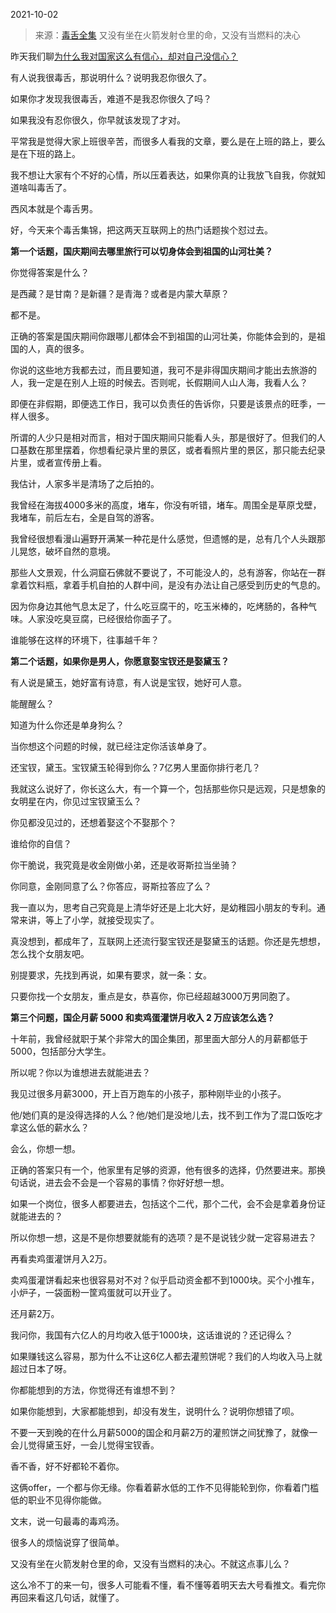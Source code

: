 2021-10-02

> 来源：[毒舌全集](http://mp.weixin.qq.com/s?__biz=MzU3NDc5Nzc0NQ==&mid=2247507419&idx=2&sn=02bd833c090b9f406f34932494fcc572&chksm=fd2e7f05ca59f613e5a8d3792460ac90604407e2db47db1228dce5c55cb8556b1237c76d7737&scene=27#wechat_redirect)
> 又没有坐在火箭发射仓里的命，又没有当燃料的决心

昨天我们聊[为什么我对国家这么有信心，却对自己没信心？](http://mp.weixin.qq.com/s?__biz=MzU3NDc5Nzc0NQ==&mid=2247507411&idx=1&sn=a501d0a1bd1b0c347f4b9545da0f8b37&chksm=fd2e7f0dca59f61b29b2588e379be52517ae9e7f8a23f952939b1a34ded3cd913551c66fc957&scene=21#wechat_redirect)  

  

有人说我很毒舌，那说明什么？说明我忍你很久了。

  

如果你才发现我很毒舌，难道不是我忍你很久了吗？  

  

如果我没有忍你很久，你早就该发现了才对。

  

平常我是觉得大家上班很辛苦，而很多人看我的文章，要么是在上班的路上，要么是在下班的路上。  

  

我不想让大家有个不好的心情，所以压着表达，如果你真的让我放飞自我，你就知道啥叫毒舌了。

  

西风本就是个毒舌男。

  

好，今天来个毒舌集锦，把这两天互联网上的热门话题挨个怼过去。  

  

 **第一个话题，国庆期间去哪里旅行可以切身体会到祖国的山河壮美？**

  

你觉得答案是什么？  

  

是西藏？是甘南？是新疆？是青海？或者是内蒙大草原？

  

都不是。

  

正确的答案是国庆期间你跟哪儿都体会不到祖国的山河壮美，你能体会到的，是祖国的人，真的很多。

  

你说的这些地方我都去过，而且要知道，我可不是非得国庆期间才能出去旅游的人，我一定是在别人上班的时候去。否则呢，长假期间人山人海，我看人么？  

  

即便在非假期，即便选工作日，我可以负责任的告诉你，只要是该景点的旺季，一样人很多。  

  

所谓的人少只是相对而言，相对于国庆期间只能看人头，那是很好了。但我们的人口基数在那里摆着，你想看纪录片里的景区，或者看照片里的景区，那只能去纪录片里，或者宣传册上看。

  

我估计，人家多半是清场了之后拍的。  

  

我曾经在海拔4000多米的高度，堵车，你没有听错，堵车。周围全是草原戈壁，我堵车，前后左右，全是自驾的游客。  

  

我曾经很想看漫山遍野开满某一种花是什么感觉，但遗憾的是，总有几个人头跟那儿晃悠，破坏自然的意境。  

  

那些人文景观，什么洞窟石佛就不要说了，不可能没人的，总有游客，你站在一群拿着饮料瓶，拿着手机自拍的人群中间，是没有办法让自己感受到历史的气息的。  

  

因为你身边其他气息太足了，什么吃豆腐干的，吃玉米棒的，吃烤肠的，各种气味。人家没吃臭豆腐，已经很给你面子了。  

  

谁能够在这样的环境下，往事越千年？

  

 **第二个话题，如果你是男人，你愿意娶宝钗还是娶黛玉？**

  

有人说是黛玉，她好富有诗意，有人说是宝钗，她好可人意。

  

能醒醒么？  

  

知道为什么你还是单身狗么？  

  

当你想这个问题的时候，就已经注定你活该单身了。  

  

还宝钗，黛玉。宝钗黛玉轮得到你么？7亿男人里面你排行老几？

  

我就这么说好了，你长这么大，有一个算一个，包括那些你只是远观，只是想象的女明星在内，你见过宝钗黛玉么？  

  

你见都没见过的，还想着娶这个不娶那个？  

  

谁给你的自信？

  

你干脆说，我究竟是收金刚做小弟，还是收哥斯拉当坐骑？  

  

你同意，金刚同意了么？你答应，哥斯拉答应了么？

  

我一直以为，思考自己究竟是上清华好还是上北大好，是幼稚园小朋友的专利。通常来讲，等上了小学，就接受现实了。

  

真没想到，都成年了，互联网上还流行娶宝钗还是娶黛玉的话题。你还是先想想，怎么找个女朋友吧。  

  

别提要求，先找到再说，如果有要求，就一条：女。

  

只要你找一个女朋友，重点是女，恭喜你，你已经超越3000万男同胞了。

  

 **第三个问题，国企月薪 5000 和卖鸡蛋灌饼月收入 2 万应该怎么选？**

  

十年前，我曾经就职于某个非常大的国企集团，那里面大部分人的月薪都低于5000，包括部分大学生。  

  

所以呢？你以为谁想进去就能进去？  

  

我见过很多月薪3000，开上百万跑车的小孩子，那种刚毕业的小孩子。  

  

他/她们真的是没得选择的人么？他/她们是没地儿去，找不到工作为了混口饭吃才拿这么低的薪水么？

  

会么，你想一想。

  

正确的答案只有一个，他家里有足够的资源，他有很多的选择，仍然要进来。那换句话说，进去会不会是一个容易的事情？你好好想一想。  

  

如果一个岗位，很多人都要进去，包括这个二代，那个二代，会不会是拿着身份证就能进去的？  

  

所以你想一想，这是不是你想要就能有的选项？是不是说钱少就一定容易进去？  

  

再看卖鸡蛋灌饼月入2万。  

  

卖鸡蛋灌饼看起来也很容易对不对？似乎启动资金都不到1000块。买个小推车，小炉子，一袋面粉一筐鸡蛋就可以开业了。

  

还月薪2万。

  

我问你，我国有六亿人的月均收入低于1000块，这话谁说的？还记得么？

  

如果赚钱这么容易，那为什么不让这6亿人都去灌煎饼呢？我们的人均收入马上就超过日本了呀。  

  

你都能想到的方法，你觉得还有谁想不到？

  

如果你能想到，大家都能想到，却没有发生，说明什么？说明你想错了呗。

  

不要一天到晚的在什么月薪5000的国企和月薪2万的灌煎饼之间犹豫了，就像一会儿觉得黛玉好，一会儿觉得宝钗香。

  

香不香，好不好都轮不着你。

  

这俩offer，一个都与你无缘。你看着薪水低的工作不见得能轮到你，你看着门槛低的职业不见得你能做。

  

文末，说一句最毒的毒鸡汤。

  

很多人的烦恼说穿了很简单。  

  

又没有坐在火箭发射仓里的命，又没有当燃料的决心。不就这点事儿么？

  

这么冷不丁的来一句，很多人可能看不懂，看不懂等着明天去大号看推文。看完你再回来看这几句话，就懂了。

